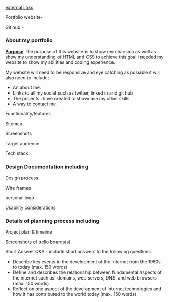 <u>external links</u>

Portfolio website-

Git hub -

### About my portfolio

**<u>Purpose</u>** 
The purpose of this website is to show my charisma as well as show my understanding of HTML and CSS to achieve this goal i needed my website to show my abilities and coding experience.

My website will need to be responsive and eye catching as possible it will also need to include;

- An about me.
- Links to all my social such as twitter, linked in and git hub
- The projects i have created to showcase my other skills.
-  A way to contact me.



Functionality/features

Sitemap

Screenshots

Target audience

Tech stack

### Design Documentation including

Design process

Wire frames

personal logo

Usability considerations

### Details of planning process including

Project plan & timeline

Screenshots of trello boards(s)

Short Answer Q&A - include short answers to the following questions

- Describe key events in the development of the internet from the 1980s to today (max. 150 words)
- Define and describes the relationship between fundamental aspects of the internet such as: domains, web servers, DNS, and web browsers (max. 150 words)
- Reflect on one aspect of the development of internet technologies and how it has contributed to the world today (max. 150 words)



